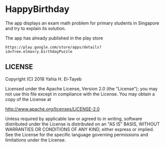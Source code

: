 # HappyBirthday

The app displays an exam math problem for primary students in Singapore and try to explain its solution.

The app has already published in the play store

    https://play.google.com/store/apps/details?id=free.elmasry.birthdayPuzzle

## LICENSE

Copyright (C) 2018 Yahia H. El-Tayeb

Licensed under the Apache License, Version 2.0 (the "License");
you may not use this file except in compliance with the License.
You may obtain a copy of the License at

  http://www.apache.org/licenses/LICENSE-2.0

Unless required by applicable law or agreed to in writing, software
distributed under the License is distributed on an "AS IS" BASIS,
WITHOUT WARRANTIES OR CONDITIONS OF ANY KIND, either express or implied.
See the License for the specific language governing permissions and
limitations under the License.
